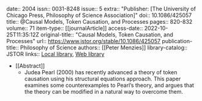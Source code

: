 date:: 2004
issn:: 0031-8248
issue:: 5
extra:: "Publisher: [The University of Chicago Press, Philosophy of Science Association]"
doi:: 10.1086/425057
title:: @Causal Models, Token Causation, and Processes
pages:: 820-832
volume:: 71
item-type:: [[journalArticle]]
access-date:: 2022-10-25T11:35:12Z
original-title:: "Causal Models, Token Causation, and Processes"
url:: https://www.jstor.org/stable/10.1086/425057
publication-title:: Philosophy of Science
authors:: [[Peter Menzies]]
library-catalog:: JSTOR
links:: [Local library](zotero://select/library/items/KZR25HK7), [Web library](https://www.zotero.org/users/6520516/items/KZR25HK7)

- [[Abstract]]
	- Judea Pearl (2000) has recently advanced a theory of token causation using his structural equations approach. This paper examines some counterexamples to Pearl’s theory, and argues that the theory can be modified in a natural way to overcome them.